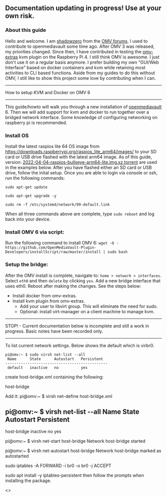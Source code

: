## Documentation updating in progress! Use at your own risk.
### About this guide
Hello and welcome. I am [shadowzero](https://forum.openmediavault.org/wsc/index.php?user/2842-shadowzero/) from the [OMV forums](https://forum.openmediavault.org/). I used to contribute to openmediavault some time ago. After OMV 3 was released, my priorities changed. Since then, I have contributed in testing the [omv-extras](https://wiki.omv-extras.org/) kvm plugin on the Raspberry Pi 4. I still think OMV is awesome. I just don't use it on a regular basis anymore. I prefer building my own "GUI/Web Interface" based on docker containers and kvm while retaining most activities to CLI based functions. Aside from my guides to do this without OMV, I still like to show this project some love by contributing when I can.
***
 How to setup KVM and Docker on OMV 6
***
This guide/howto will walk you through a new installation of [openmediavault](https://www.openmediavault.org/) 6. Then we will add support for kvm and docker to run together over a bridged network interface. Some knowledge of configuring networking on raspberry pi is recommended.

### Install OS
Install the latest raspios lite 64 OS image from https://downloads.raspberrypi.org/raspios_lite_arm64/images/ to your SD card or USB drive flashed with the latest arm64 image. As of this guide, version: [2022-04-04-raspios-bullseye-arm64-lite.img.xz](https://downloads.raspberrypi.org/raspios_lite_arm64/images/raspios_lite_arm64-2022-04-07/2022-04-04-raspios-bullseye-arm64-lite.img.xz),[torrent](https://downloads.raspberrypi.org/raspios_lite_arm64/images/raspios_lite_arm64-2022-04-07/2022-04-04-raspios-bullseye-arm64-lite.img.xz.torrent) are used in the examples below. After you have flashed either an SD card or USB drive, follow the inital setup. Once you are able to login via console or ssh, run the following commands:
```
sudo apt-get update

sudo apt-get upgrade -y

sudo rm -f /etc/systemd/network/99-default.link
```
When all three commands above are complete, type `sudo reboot` and log back into your device.

### Install OMV 6 via script:
Run the following command to install OMV 6:
`wget -O - https://github.com/OpenMediaVault-Plugin-Developers/installScript/raw/master/install | sudo bash`
### Setup the bridge:
After the OMV install is complete, navigate to: `home > network > interfaces`. Select `eth0` and then `delete` by clicking `yes`.
Add a new bridge interface that uses eth0. Reboot after making the changes. See the steps below:
- Install docker from omv-extras.
- Install kvm plugin from omv-extras.
  - Add your user to libvirt group. This will eliminate the need for sudo.
  - Optional: install virt-manager on a client machine to manage kvm.
***
STOP! - Current documentation below is incomplete and still a work in progress. Basic notes have been recorded only.
***
To list current network settings. Below shows the default which is virbr0.
```
pi@omv:~ $ sudo virsh net-list --all
 Name      State      Autostart   Persistent
----------------------------------------------
 default   inactive   no          yes
```
create host-bridge.xml containing the following:

<network>
  <name>host-bridge</name>
  <forward mode="bridge" />
  <bridge name="br0" />
</network>

Add it: pi@omv:~ $ virsh net-define host-bridge.xml

pi@omv:~ $ virsh net-list --all
 Name          State      Autostart   Persistent
--------------------------------------------------
 host-bridge   inactive   no          yes

pi@omv:~ $ virsh net-start host-bridge
Network host-bridge started

pi@omv:~ $ virsh net-autostart host-bridge
Network host-bridge marked as autostarted

sudo iptables -A FORWARD -i br0 -o br0 -j ACCEPT

sudo apt install -y iptables-persistent  then follow the prompts when installing the package.

<<Work In Progress>>
